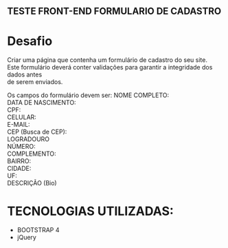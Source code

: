 ## TESTE FRONT-END FORMULARIO DE CADASTRO

# Desafio
Criar uma página que contenha um formulário de cadastro do seu site. <br/>
Este formulário deverá conter validações para garantir a integridade dos dados antes <br/>
de serem enviados.

Os campos do formulário devem ser:
NOME COMPLETO:<br/>
DATA DE NASCIMENTO:<br/>
CPF:<br/>
CELULAR:<br/>
E-MAIL:<br/>
CEP (Busca de CEP):<br/>
LOGRADOURO<br/>
NÚMERO:<br/>
COMPLEMENTO:<br/>
BAIRRO:<br/>
CIDADE:<br/>
UF:<br/>
DESCRIÇÃO (Bio)<br/>

# TECNOLOGIAS UTILIZADAS:
* BOOTSTRAP 4
* jQuery

